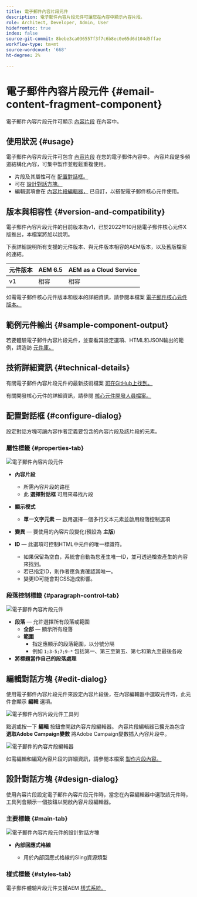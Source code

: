 ```yaml
---
title: 電子郵件內容片段元件
description: 電子郵件內容片段元件可讓您在內容中顯示內容片段。
role: Architect, Developer, Admin, User
hidefromtoc: true
index: false
source-git-commit: 8bebe3ca036557f3f7c6b8ec0e65d6d104d5ffae
workflow-type: tm+mt
source-wordcount: '668'
ht-degree: 2%

---
```



# 電子郵件內容片段元件 {#email-content-fragment-component}

電子郵件內容片段元件可顯示 [內容片段](https://experienceleague.adobe.com/docs/experience-manager-cloud-service/assets/content-fragments/content-fragments.html) 在內容中。

## 使用狀況 {#usage}

電子郵件內容片段元件可包含 [內容片段](https://experienceleague.adobe.com/docs/experience-manager-cloud-service/assets/content-fragments/content-fragments.html) 在您的電子郵件內容中。 內容片段是多頻道結構化內容，可集中製作並輕鬆重複使用。

* 片段及其屬性可在 [配置對話框。](#configure-dialog)
* 可在 [設計對話方塊。](#design-dialog)
* 編輯選項會在 [內容片段編輯器，](#edit-dialog) 已自訂，以搭配電子郵件核心元件使用。

## 版本與相容性 {#version-and-compatibility}

電子郵件內容片段元件的目前版本為v1，已於2022年10月隨電子郵件核心元件X版推出，本檔案將加以說明。

下表詳細說明所有支援的元件版本、與元件版本相容的AEM版本，以及舊版檔案的連結。

| 元件版本 | AEM 6.5 | AEM as a Cloud Service  |
|---|---|---|
| v1 | 相容 | 相容 |

如需電子郵件核心元件版本和版本的詳細資訊，請參閱本檔案 [電子郵件核心元件版本。](/help/email/versions.md)

## 範例元件輸出 {#sample-component-output}

若要體驗電子郵件內容片段元件，並查看其設定選項、HTML和JSON輸出的範例，請造訪 [元件庫。](https://adobe.com/go/aem_cmp_library_email_cf)

## 技術詳細資訊 {#technical-details}

有關電子郵件內容片段元件的最新技術檔案 [可在GitHub上找到。](https://adobe.com/go/aem_cmp_tech_email_cf_v1)

有關開發核心元件的詳細資訊，請參閱 [核心元件開發人員檔案。](/help/developing/overview.md)

## 配置對話框 {#configure-dialog}

設定對話方塊可讓內容作者定義要包含的內容片段及該片段的元素。

### 屬性標籤 {#properties-tab}

![電子郵件內容片段元件](/help/email/assets/email-content-fragment-edit-properties.png)

* **內容片段**

   * 所需內容片段的路徑
   * 此 **選擇對話框** 可用來尋找片段

* **顯示模式**
   * **單一文字元素**  — 啟用選擇一個多行文本元素並啟用段落控制選項
* **變異**  — 要使用的內容片段變化(預設為 **主版**)

* **ID**  — 此選項可控制HTML中元件的唯一標識符。
   * 如果保留為空白，系統會自動為您產生唯一ID，並可透過檢查產生的內容來找到。
   * 若已指定ID，則作者應負責確認其唯一。
   * 變更ID可能會對CSS造成影響。

### 段落控制標籤 {#paragraph-control-tab}

![電子郵件內容片段元件](/help/assets/content-fragment-edit-paragraph.png)

* **段落**  — 允許選擇所有段落或範圍
   * **全部**  — 顯示所有段落
   * **範圍**
      * 指定應顯示的段落範圍，以分號分隔
      * 例如 `1;3-5;7;9-*` 包括第一、第三至第五、第七和第九至最後各段
* **將標題當作自己的段落處理**

## 編輯對話方塊 {#edit-dialog}

使用電子郵件內容片段元件來設定內容片段後，在內容編輯器中選取元件時，此元件會顯示 **編輯** 選項。

![電子郵件內容片段元件工具列](/help/email/assets/email-content-fragment-edit-toolbar.png)

點選或按一下 **編輯** 按鈕會開啟內容片段編輯器。 內容片段編輯器已擴充為包含 **選取Adobe Campaign變數** 將Adobe Campaign變數插入內容片段中。

![電子郵件的內容片段編輯器](/help/email/assets/email-content-fragment-editor.png)

如需編輯和編寫內容片段的詳細資訊，請參閱本檔案 [製作片段內容。](https://experienceleague.adobe.com/docs/experience-manager-cloud-service/content/assets/content-fragments/content-fragments-variations.html)

## 設計對話方塊 {#design-dialog}

使用內容片段設定電子郵件內容片段元件時，當您在內容編輯器中選取該元件時，工具列會顯示一個按鈕以開啟內容片段編輯器。


### 主要標籤 {#main-tab}

![電子郵件內容片段元件的設計對話方塊](/help/email/assets/email-content-fragment-design.png)

* **內部回應式格線**

   * 用於內部回應式格線的Sling資源類型

### 樣式標籤 {#styles-tab}

電子郵件體驗片段元件支援AEM [樣式系統。](/help/get-started/authoring.md#component-styling)

